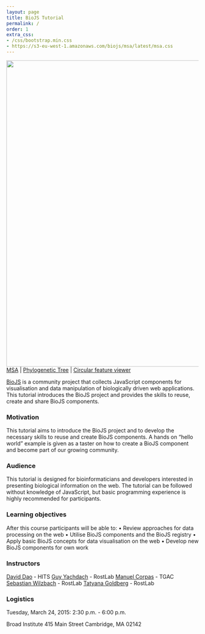 ```yaml
---
layout: page 
title: BioJS Tutorial
permalink: /
order: 1
extra_css:
- /css/bootstrap.min.css
- https://s3-eu-west-1.amazonaws.com/biojs/msa/latest/msa.css
---
```


<img src="{{ site.baseurl }}/assets/i/teaser.png" width="800px;" />

<div class="credits"><a href="http://biojs.io/d/msa">MSA</a> | <a href="http://biojs.io/d/exelixis">Phylogenetic Tree</a> | <a href="http://biojs.io/d/biojs-vis-circularfv">Circular feature viewer</a></div>


[BioJS](http://biojs.net) is a community project that collects JavaScript components for visualisation and data manipulation of biologically driven web applications. This tutorial introduces the BioJS project and provides the skills to reuse, create and share BioJS components. 

### Motivation

This tutorial aims to introduce the BioJS project and to develop the necessary skills to reuse and create BioJS components. A hands on “hello world” example is given as a taster on how to create a BioJS component and become part of our growing community.

### Audience

This tutorial is designed for bioinformaticians and developers interested in presenting biological information on the web. The tutorial can be followed without knowledge of JavaScript, but basic programming experience is highly recommended for participants.

### Learning objectives

After this course participants will be able to:
• Review approaches for data processing on the web
• Utilise BioJS components and the BioJS registry
• Apply basic BioJS concepts for data visualisation on the web
• Develop new BioJS components for own work

### Instructors

 [David Dao](http://daviddao.de) - HITS 
 [Guy Yachdach](https://www.linkedin.com/in/gyachdav) -  RostLab
 [Manuel Corpas](http://manuelcorpas.com) - TGAC
 [Sebastian Wilzbach](http://seb.wilzba.ch) -  RostLab
 [Tatyana Goldberg](https://rostlab.org/~goldberg) -  RostLab

### Logistics

Tuesday, March 24, 2015: 2:30 p.m. - 6:00 p.m.

Broad Institute
415 Main Street
Cambridge, MA 02142

<!--<script src="{{ '/js/dist/combi.js' | prepend: site.baseurl }}"></script>-->
